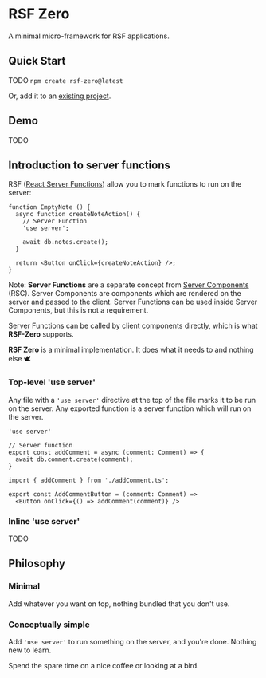 # RSF Zero

A minimal micro-framework for RSF applications.

## Quick Start

TODO `npm create rsf-zero@latest`

Or, add it to an [existing project](rsf-zero/README.md).

## Demo

TODO

## Introduction to server functions
RSF ([React Server Functions](https://react.dev/reference/rsc/server-functions)) allow you to mark functions to run on the server:

```tsx
function EmptyNote () {
  async function createNoteAction() {
    // Server Function
    'use server';
    
    await db.notes.create();
  }

  return <Button onClick={createNoteAction} />;
}
```

Note: **Server Functions** are a separate concept from [Server Components](https://react.dev/reference/rsc/server-components) (RSC).
Server Components are components which are rendered on the server and passed to the client.
Server Functions can be used inside Server Components, but this is not a requirement.

Server Functions can be called by client components directly, which is what **RSF-Zero** supports.

**RSF Zero** is a minimal implementation. It does what it needs to and nothing else 🕊️

### Top-level 'use server'

Any file with a `'use server'` directive at the top of the file marks it to be run on the server. 
Any exported function is a server function which will run on the server.

```tsx
'use server'

// Server function
export const addComment = async (comment: Comment) => {
  await db.comment.create(comment);
}
```

```tsx
import { addComment } from './addComment.ts';

export const AddCommentButton = (comment: Comment) => 
  <Button onClick={() => addComment(comment)} />
```

### Inline 'use server'

TODO



## Philosophy

### Minimal

Add whatever you want on top, nothing bundled that you don't use.

### Conceptually simple

Add `'use server'` to run something on the server, and you're done. Nothing new to learn.

Spend the spare time on a nice coffee or looking at a bird.
